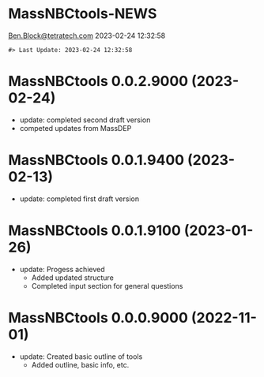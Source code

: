 MassNBCtools-NEWS
================
<Ben.Block@tetratech.com>
2023-02-24 12:32:58

<!-- NEWS.md is generated from NEWS.Rmd. Please edit that file -->

    #> Last Update: 2023-02-24 12:32:58

# MassNBCtools 0.0.2.9000 (2023-02-24)

- update: completed second draft version
- competed updates from MassDEP

# MassNBCtools 0.0.1.9400 (2023-02-13)

- update: completed first draft version

# MassNBCtools 0.0.1.9100 (2023-01-26)

- update: Progess achieved
  - Added updated structure
  - Completed input section for general questions

# MassNBCtools 0.0.0.9000 (2022-11-01)

- update: Created basic outline of tools
  - Added outline, basic info, etc.
